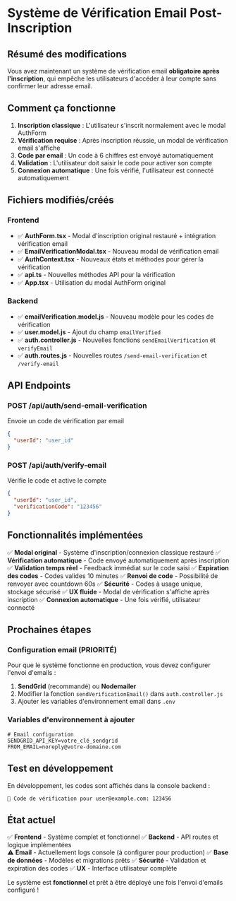 # Système de Vérification Email Post-Inscription

## Résumé des modifications

Vous avez maintenant un système de vérification email **obligatoire après l'inscription**, qui empêche les utilisateurs d'accéder à leur compte sans confirmer leur adresse email.

## Comment ça fonctionne

1. **Inscription classique** : L'utilisateur s'inscrit normalement avec le modal AuthForm
2. **Vérification requise** : Après inscription réussie, un modal de vérification email s'affiche
3. **Code par email** : Un code à 6 chiffres est envoyé automatiquement
4. **Validation** : L'utilisateur doit saisir le code pour activer son compte
5. **Connexion automatique** : Une fois vérifié, l'utilisateur est connecté automatiquement

## Fichiers modifiés/créés

### Frontend
- ✅ **AuthForm.tsx** - Modal d'inscription original restauré + intégration vérification email
- ✅ **EmailVerificationModal.tsx** - Nouveau modal de vérification email
- ✅ **AuthContext.tsx** - Nouveaux états et méthodes pour gérer la vérification
- ✅ **api.ts** - Nouvelles méthodes API pour la vérification
- ✅ **App.tsx** - Utilisation du modal AuthForm original

### Backend
- ✅ **emailVerification.model.js** - Nouveau modèle pour les codes de vérification
- ✅ **user.model.js** - Ajout du champ `emailVerified`
- ✅ **auth.controller.js** - Nouvelles fonctions `sendEmailVerification` et `verifyEmail`
- ✅ **auth.routes.js** - Nouvelles routes `/send-email-verification` et `/verify-email`

## API Endpoints

### POST /api/auth/send-email-verification
Envoie un code de vérification par email
```json
{
  "userId": "user_id"
}
```

### POST /api/auth/verify-email
Vérifie le code et active le compte
```json
{
  "userId": "user_id", 
  "verificationCode": "123456"
}
```

## Fonctionnalités implémentées

✅ **Modal original** - Système d'inscription/connexion classique restauré
✅ **Vérification automatique** - Code envoyé automatiquement après inscription
✅ **Validation temps réel** - Feedback immédiat sur le code saisi
✅ **Expiration des codes** - Codes valides 10 minutes
✅ **Renvoi de code** - Possibilité de renvoyer avec countdown 60s
✅ **Sécurité** - Codes à usage unique, stockage sécurisé
✅ **UX fluide** - Modal de vérification s'affiche après inscription
✅ **Connexion automatique** - Une fois vérifié, utilisateur connecté

## Prochaines étapes

### Configuration email (PRIORITÉ)
Pour que le système fonctionne en production, vous devez configurer l'envoi d'emails :

1. **SendGrid** (recommandé) ou **Nodemailer**
2. Modifier la fonction `sendVerificationEmail()` dans `auth.controller.js`
3. Ajouter les variables d'environnement email dans `.env`

### Variables d'environnement à ajouter
```env
# Email configuration
SENDGRID_API_KEY=votre_clé_sendgrid
FROM_EMAIL=noreply@votre-domaine.com
```

## Test en développement

En développement, les codes sont affichés dans la console backend :
```
📧 Code de vérification pour user@example.com: 123456
```

## État actuel

✅ **Frontend** - Système complet et fonctionnel
✅ **Backend** - API routes et logique implémentées  
⚠️ **Email** - Actuellement logs console (à configurer pour production)
✅ **Base de données** - Modèles et migrations prêts
✅ **Sécurité** - Validation et expiration des codes
✅ **UX** - Interface utilisateur complète

Le système est **fonctionnel** et prêt à être déployé une fois l'envoi d'emails configuré !

